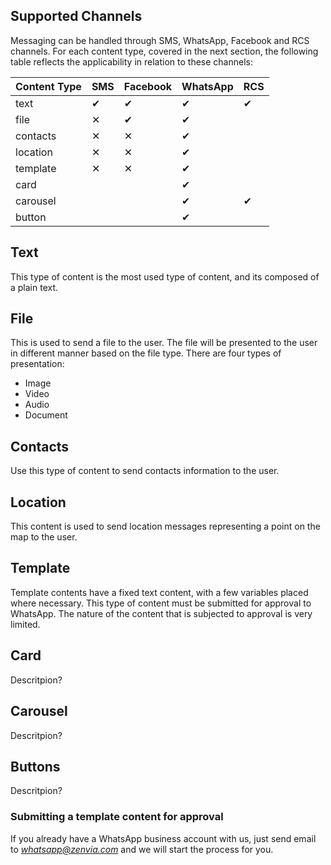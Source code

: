 ## Supported Channels

Messaging can be handled through SMS, WhatsApp, Facebook and RCS channels. For each content type, covered in the next section, the following table reflects the applicability in relation to these channels:

| Content Type | SMS      | Facebook | WhatsApp | RCS      |
|:-------------|:---------|:---------|:---------|:---------|
| text         | &#10004; | &#10004; | &#10004; | &#10004; |
| file         | &#10005; | &#10004; | &#10004; |          |
| contacts     | &#10005; | &#10005; | &#10004; |          |
| location     | &#10005; | &#10005; | &#10004; |          |
| template     | &#10005; | &#10005; | &#10004; |          |
| card         |          |          | &#10004; |          |
| carousel     |          |          | &#10004; | &#10004; |
| button       |          |          | &#10004; |          |

## Text
This type of content is the most used type of content, and its composed of a plain text.

<SchemaDefinition schemaRef="#/components/schemas/content.text" />

## File
This is used to send a file to the user. The file will be presented to the user in different manner based on the file type. There are four types of presentation:
* Image
* Video
* Audio
* Document

<SchemaDefinition schemaRef="#/components/schemas/content.file" />

## Contacts
Use this type of content to send contacts information to the user.

<SchemaDefinition schemaRef="#/components/schemas/content.contacts" />

## Location
This content is used to send location messages representing a point on the map to the user.

<SchemaDefinition schemaRef="#/components/schemas/content.location" />

## Template
Template contents have a fixed text content, with a few variables placed where necessary. This type of content must be submitted for approval to WhatsApp. The nature of the content that is subjected to approval is very limited.

## Card

Descritpion?

<SchemaDefinition schemaRef="#/components/schemas/content.card" />

## Carousel

Descritpion?

<SchemaDefinition schemaRef="#/components/schemas/content.carousel" />

## Buttons

Descritpion?

<SchemaDefinition schemaRef="#/components/schemas/content.buttons" />

### Submitting a template content for approval
If you already have a WhatsApp business account with us, just send email to *whatsapp@zenvia.com* and we will start the process for you.
